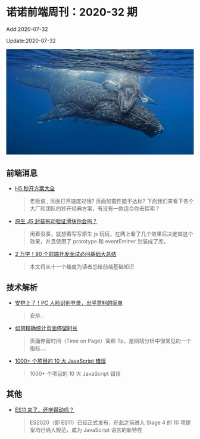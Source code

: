 <!--
 * @Description: 2020-32
 * @Author: zoeblow
 * @Email: wangfuyuan@nnuo.com
 * @Date: 2020-07-17 19:10:32
 * @LastEditors: zoeblow
 * @LastEditTime: 2020-08-07 16:15:30
 * @FilePath: \nuofe-weekly\2020\weekly-32.md
 -->

# 诺诺前端周刊：2020-32 期

Add:2020-07-32

Update:2020-07-32

![202032](../images/2020/202032.jpg)

## 前端消息

- [H5 秒开方案大全](http://www.alloyteam.com/2019/10/h5-performance-optimize/)

  > 老板说 , 页面打开速度过慢? 页面加载性能不达标? 下面我们来看下各个大厂和团队的秒开经典方案，有没有一款适合你去探索？

- [原生 JS 封装拖动验证滑块你会吗？](https://juejin.im/post/5ed37a73e51d45788c739784)

  > 闲着没事，就想着写写原生 js 玩玩，在网上看了几个效果后决定做这个效果，并且使用了 prototype 和 eventEmitter 封装成了库。

- [2 万字！90 个前端开发面试必问基础大总结](https://juejin.im/post/5e8b261ae51d4546c0382ab4)

  > 本文将从十一个维度为读者总结前端基础知识

## 技术解析

- [安排上了！PC 人脸识别登录，出乎意料的简单](https://mp.weixin.qq.com/s/8xUMLqZRhbyjoFi4avtbJg)

  > 安排..

- [如何精确统计页面停留时长](https://mp.weixin.qq.com/s/daAmXl3QuTerMWN1fzMsxg)

  > 页面停留时间（Time on Page）简称 Tp，是网站分析中很常见的一个指标....

- [1000+ 个项目的 10 大 JavaScript 错误](https://mp.weixin.qq.com/s/oRzp2XJjUx30jtTQONGwXw)

  > 1000+ 个项目的 10 大 JavaScript 错误

<!-- ## 业界新闻

- [BootStrap 5.0 将放弃支持 IE](https://mp.weixin.qq.com/s/r8DVkzl7gfFm2YSmGHC4-g)

  > 最近，BootStrap 团队成员 XhmikosR 在 GitHub 上透露，BS 5 将放弃支持 IE 浏览器。 -->

## 其他

- [ES11 来了，还学得动吗？](https://mp.weixin.qq.com/s/M11XhVJPJ273sTtBa3YqBg)

  > ES2020（即 ES11）已经正式发布，在此之前进入 Stage 4 的 10 项提案均已纳入规范，成为 JavaScript 语言的新特性
